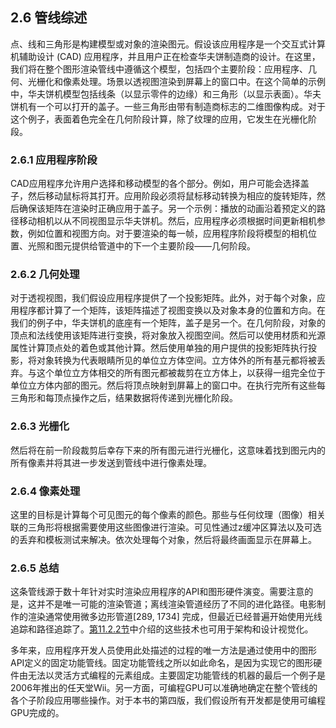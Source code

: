 ## 2.6 管线综述

点、线和三角形是构建模型或对象的渲染图元。假设该应用程序是一个交互式计算机辅助设计 (CAD) 应用程序，并且用户正在检查华夫饼制造商的设计。在这里，我们将在整个图形渲染管线中遵循这个模型，包括四个主要阶段：应用程序、几何、光栅化和像素处理。场景以透视图渲染到屏幕上的窗口中。在这个简单的示例中，华夫饼机模型包括线条（以显示零件的边缘）和三角形（以显示表面）。华夫饼机有一个可以打开的盖子。一些三角形由带有制造商标志的二维图像构成。对于这个例子，表面着色完全在几何阶段计算，除了纹理的应用，它发生在光栅化阶段。

### 2.6.1 应用程序阶段

CAD应用程序允许用户选择和移动模型的各个部分。例如，用户可能会选择盖子，然后移动鼠标将其打开。应用阶段必须将鼠标移动转换为相应的旋转矩阵，然后确保该矩阵在渲染时正确应用于盖子。另一个示例：播放的动画沿着预定义的路径移动相机以从不同视图显示华夫饼机。然后，应用程序必须根据时间更新相机参数，例如位置和视图方向。对于要渲染的每一帧，应用程序阶段将模型的相机位置、光照和图元提供给管道中的下一个主要阶段——几何阶段。

### 2.6.2 几何处理

对于透视视图，我们假设应用程序提供了一个投影矩阵。此外，对于每个对象，应用程序都计算了一个矩阵，该矩阵描述了视图变换以及对象本身的位置和方向。在我们的例子中，华夫饼机的底座有一个矩阵，盖子是另一个。在几何阶段，对象的顶点和法线使用该矩阵进行变换，将对象放入视图空间。然后可以使用材质和光源属性计算顶点处的着色或其他计算。然后使用单独的用户提供的投影矩阵执行投影，将对象转换为代表眼睛所见的单位立方体空间。立方体外的所有基元都将被丢弃。与这个单位立方体相交的所有图元都被裁剪在立方体上，以获得一组完全位于单位立方体内部的图元。然后将顶点映射到屏幕上的窗口中。在执行完所有这些每三角形和每顶点操作之后，结果数据将传递到光栅化阶段。

### 2.6.3 光栅化

然后将在前一阶段裁剪后幸存下来的所有图元进行光栅化，这意味着找到图元内的所有像素并将其进一步发送到管线中进行像素处理。

### 2.6.4 像素处理

这里的目标是计算每个可见图元的每个像素的颜色。那些与任何纹理（图像）相关联的三角形将根据需要使用这些图像进行渲染。可见性通过z缓冲区算法以及可选的丢弃和模板测试来解决。依次处理每个对象，然后将最终画面显示在屏幕上。

### 2.6.5 总结

这条管线源于数十年针对实时渲染应用程序的API和图形硬件演变。需要注意的是，这并不是唯一可能的渲染管道；离线渲染管道经历了不同的进化路径。电影制作的渲染通常使用微多边形管道[289, 1734] 完成，但最近已经普遍开始使用光线追踪和路径追踪了。[第11.2.2节][netlink11.2]中介绍的这些技术也可用于架构和设计视觉化。

多年来，应用程序开发人员使用此处描述的过程的唯一方法是通过使用中的图形API定义的固定功能管线。固定功能管线之所以如此命名，是因为实现它的图形硬件由无法以灵活方式编程的元素组成。主要固定功能管线的机器的最后一个例子是2006年推出的任天堂Wii。另一方面，可编程GPU可以准确地确定在整个管线的各个子阶段应用哪些操作。对于本书的第四版，我们假设所有开发都是使用可编程GPU完成的。

[netlink11.2]:https://github.com/fafa1899/RTR-4-CN/blob/main/Pdf/第11章-全局光照-11.2-常规全局光照.pdf
